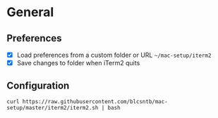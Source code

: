 # General

## Preferences

- [x] Load preferences from a custom folder or URL `~/mac-setup/iterm2`
- [x] Save changes to folder when iTerm2 quits

## Configuration

```
curl https://raw.githubusercontent.com/blcsntb/mac-setup/master/iterm2/iterm2.sh | bash
```
